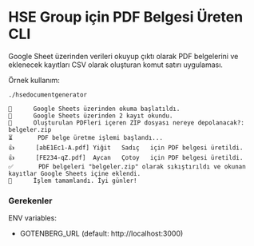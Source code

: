 # HSE Group için PDF Belgesi Üreten CLI

Google Sheet üzerinden verileri okuyup çıktı olarak PDF belgelerini ve eklenecek
kayıtları CSV olarak oluşturan komut satırı uygulaması.

Örnek kullanım:
```
./hsedocumentgenerator

🚀      Google Sheets üzerinden okuma başlatıldı.
📗      Google Sheets üzerinden 2 kayıt okundu.
🤔      Oluşturulan PDFleri içeren ZIP dosyası nereye depolanacak?:     belgeler.zip
⏳       PDF belge üretme işlemi başlandı...
👍      [abE1Ec1-A.pdf] Yiğit   Sadıç   için PDF belgesi üretildi.
👍      [FE234-qZ.pdf]  Aycan   Çotoy   için PDF belgesi üretildi.
✅       PDF belgeleri "belgeler.zip" olarak sıkıştırıldı ve okunan kayıtlar Google Sheets içine eklendi.
💫      İşlem tamamlandı. İyi günler!
```


### Gerekenler

ENV variables:

- GOTENBERG_URL (default: http://localhost:3000)
